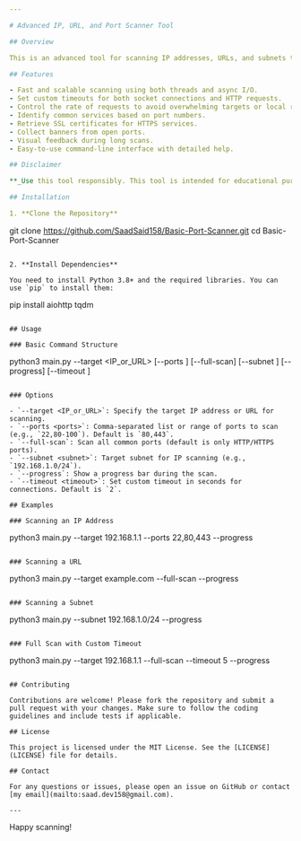```yaml
---

# Advanced IP, URL, and Port Scanner Tool

## Overview

This is an advanced tool for scanning IP addresses, URLs, and subnets to detect open ports and associated services. It features multithreaded and asynchronous scanning, customizable timeouts, SSL certificate fetching, banner grabbing, and rate limiting. Designed for penetration testing and network security assessments, this tool offers robust performance and usability.

## Features

- Fast and scalable scanning using both threads and async I/O.
- Set custom timeouts for both socket connections and HTTP requests.
- Control the rate of requests to avoid overwhelming targets or local resources.
- Identify common services based on port numbers.
- Retrieve SSL certificates for HTTPS services.
- Collect banners from open ports.
- Visual feedback during long scans.
- Easy-to-use command-line interface with detailed help.

## Disclaimer

**_Use this tool responsibly. This tool is intended for educational purposes and legitimate security testing only._** Unauthorized use of this tool against systems you do not own or have explicit permission to test is illegal and unethical. The creator of this tool is not responsible for any misuse or legal consequences resulting from its use. Always obtain proper authorization before performing security testing. 

## Installation

1. **Clone the Repository**

   ```
   git clone https://github.com/SaadSaid158/Basic-Port-Scanner.git
   cd Basic-Port-Scanner
   ```

2. **Install Dependencies**

   You need to install Python 3.8+ and the required libraries. You can use `pip` to install them:

   ```
   pip install aiohttp tqdm
   ```

## Usage

### Basic Command Structure

```
python3 main.py --target <IP_or_URL> [--ports <ports>] [--full-scan] [--subnet <subnet>] [--progress] [--timeout <timeout>]
```

### Options

- `--target <IP_or_URL>`: Specify the target IP address or URL for scanning.
- `--ports <ports>`: Comma-separated list or range of ports to scan (e.g., `22,80-100`). Default is `80,443`.
- `--full-scan`: Scan all common ports (default is only HTTP/HTTPS ports).
- `--subnet <subnet>`: Target subnet for IP scanning (e.g., `192.168.1.0/24`).
- `--progress`: Show a progress bar during the scan.
- `--timeout <timeout>`: Set custom timeout in seconds for connections. Default is `2`.

## Examples

### Scanning an IP Address

```
python3 main.py --target 192.168.1.1 --ports 22,80,443 --progress
```

### Scanning a URL

```
python3 main.py --target example.com --full-scan --progress
```

### Scanning a Subnet

```
python3 main.py --subnet 192.168.1.0/24 --progress
```

### Full Scan with Custom Timeout

```
python3 main.py --target 192.168.1.1 --full-scan --timeout 5 --progress
```

## Contributing

Contributions are welcome! Please fork the repository and submit a pull request with your changes. Make sure to follow the coding guidelines and include tests if applicable.

## License

This project is licensed under the MIT License. See the [LICENSE](LICENSE) file for details.

## Contact

For any questions or issues, please open an issue on GitHub or contact [my email](mailto:saad.dev158@gmail.com).

---
```


Happy scanning!

